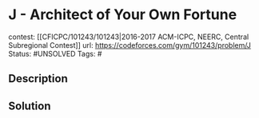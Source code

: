 # J - Architect of Your Own Fortune

contest: [[CFICPC/101243/101243|2016-2017 ACM-ICPC, NEERC, Central Subregional Contest]]
url: https://codeforces.com/gym/101243/problem/J
Status: #UNSOLVED
Tags: #

## Description

## Solution

